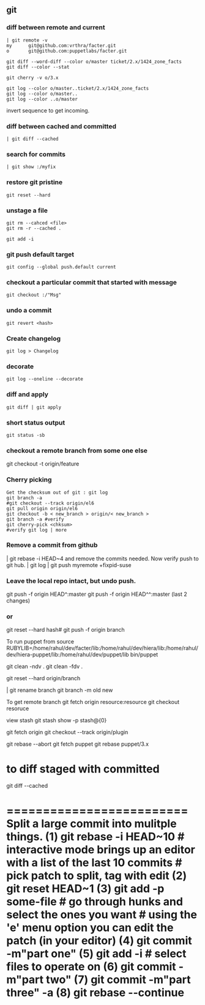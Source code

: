 ## git

### diff between remote and current

    | git remote -v
    my      git@github.com:vrthra/facter.git
    o       git@github.com:puppetlabs/facter.git
 
    git diff --word-diff --color o/master ticket/2.x/1424_zone_facts
    git diff --color --stat

    git cherry -v o/3.x

    git log --color o/master..ticket/2.x/1424_zone_facts
    git log --color o/master..
    git log --color ..o/master


invert sequence to get incoming.

### diff between cached and committed

    | git diff --cached

### search for commits

    | git show :/myfix

###  restore git pristine

    git reset --hard

### unstage a file

    git rm --cahced <file>
    git rm -r --cached .

    git add -i

### git push default target

    git config --global push.default current

###  checkout a particular commit that started with message

    git checkout :/"Msg"

###  undo a commit

    git revert <hash>

###  Create changelog

    git log > Changelog

### decorate

    git log --oneline --decorate

###  diff and apply

    git diff | git apply

### short status output

    git status -sb

### checkout a remote branch from some one else

   git checkout -t origin/feature

###  Cherry picking

    Get the checksum out of git : git log 
    git branch -a
    #git checkout --track origin/el6
    git pull origin origin/el6
    git checkout -b < new_branch > origin/< new_branch >
    git branch -a #verify
    git cherry-pick <chksum>
    #verify git log | more

###  Remove a commit from github

| git rebase -i HEAD~4
    and remove the commits needed.
Now verify push to git hub.
 | git log 
 | git push myremote +fixpid-suse

###  Leave the local repo intact, but undo push.
git push -f origin HEAD^:master
git push -f origin HEAD^^:master (last 2 changes)

###  or
git reset --hard hash# 
git push -f origin branch


To run puppet from source
RUBYLIB=/home/rahul/dev/facter/lib:/home/rahul/dev/hiera/lib:/home/rahul/dev/hiera-puppet/lib:/home/rahul/dev/puppet/lib bin/puppet

git clean -ndv .
git clean -fdv .

git reset --hard origin/branch


| git rename branch
git branch -m old new

To get remote branch
git fetch origin resource:resource
git checkout resoruce

view stash
git stash show -p stash@{0}

git fetch origin 
git checkout --track origin/plugin

git rebase --abort
git fetch puppet
git rebase puppet/3.x

# to diff staged with committed
git diff --cached

=========================
Split a large commit into mulitple things.
(1)  git rebase -i HEAD~10
     # interactive mode brings up an editor with a list of the last 10 commits
     # pick patch to split, tag with edit
(2)  git reset HEAD~1
(3)  git add -p some-file
     # go through hunks and select the ones you want
     # using the 'e' menu option you can edit the patch (in your editor)
(4)  git commit -m"part one"
(5)  git add -i
     # select files to operate on
(6)  git commit -m"part two"
(7)  git commit -m"part three" -a
(8)  git rebase --continue
===========================
